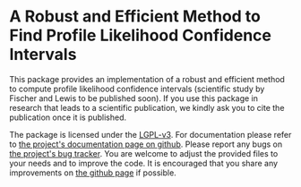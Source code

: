 # A Robust and Efficient Method to Find Profile Likelihood Confidence Intervals

This package provides an implementation of a robust and efficient method to
compute profile likelihood confidence intervals (scientific study by 
Fischer and Lewis to be published soon). If you use this package in research 
that leads to a scientific publication, we kindly ask you to cite the 
publication once it is published.

The package is licensed under the [LGPL-v3][LGPL]. For documentation please refer to
[the project's documentation page on github][DOC]. Please report any bugs on 
[the project's bug tracker][BUG]. You are welcome to adjust the provided
files to your needs and to improve the code. It is encouraged that you share any 
improvements on [the github page][GIT] if possible.

[LGPL]: https://opensource.org/licenses/lgpl-3.0.html
[DOC]: https://vemomoto.github.io/ci_rvm.html
[GIT]: https://github.com/vemomoto/vemomoto/
[BUG]: https://github.com/vemomoto/vemomoto/issues